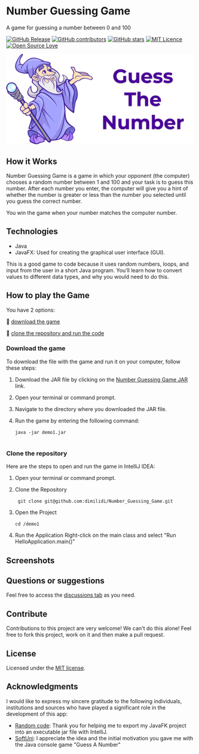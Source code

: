# Number Guessing Game 

A game for guessing a number between 0 and 100

[![GitHub Release](https://img.shields.io/github/release/thiagodnf/guess-the-number.svg)](https://github.com/dimilidi/Number_Guessing_Game/releases/latest)
[![GitHub contributors](https://img.shields.io/github/contributors/thiagodnf/guess-the-number.svg)](https://github.com/dimilidi/Number_Guessing_Game/graphs/contributors)
[![GitHub stars](https://img.shields.io/github/stars/thiagodnf/guess-the-number.svg)](https://github.com/dimilidi/Number_Guessing_Game)
[![MIT Licence](https://badges.frapsoft.com/os/mit/mit.svg?v=103)](https://opensource.org/licenses/mit-license.php)
[![Open Source Love](https://badges.frapsoft.com/os/v1/open-source.svg?v=103)](https://github.com/ellerbrock/open-source-badges/)

<img src="./src/main/resources/logo.png" width="500px">

## How it Works
 Number Guessing Game is a game in which your opponent (the computer) chooses a random number between 1 and 100 and your task is to guess this number. After each number you enter, the computer will give you a hint of whether the number is greater or less than the number you selected until you guess the correct number. 
 
 You win the game when your number matches the computer number.
 
## Technologies
- Java 
- JavaFX: Used for creating the graphical user interface (GUI).

This is a good game to code because it uses random numbers, loops, and input from the user in a short Java program. You’ll learn how to convert values to different data types, and why you would need to do this.

## How to play the Game
You have 2 options:

📌 [download the game](#download)

📌 [clone the repository and run the code](#clone_the_repository)


### Download the game
To download the file with the game and run it on your computer, follow these steps:

1. Download the JAR file by clicking on the [Number Guessing Game JAR](https://github.com/dimilidi/Number_Guessing_Game/releases) link.

2. Open your terminal or command prompt.

3. Navigate to the directory where you downloaded the JAR file.

4. Run the game by entering the following command:

   ```
   java -jar demo1.jar
   

### Clone the repository
 Here are the steps to open and run the game in IntelliJ IDEA:
1. Open your terminal or command prompt.

2. Clone the Repository
   ```
    git clone git@github.com:dimilidi/Number_Guessing_Game.git
   
3. Open the Project
   ```
   cd /demo1
4. Run the Application
   Right-click on the main class and select "Run HelloApplication.main()"

## Screenshots

## Questions or suggestions
Feel free to access the <a href="../../discussions">discussions tab</a> as you need.

## Contribute

Contributions to this project are very welcome! We can't do this alone! Feel free to fork this project, work on it and then make a pull request.

## License

Licensed under the [MIT license](LICENSE).

## Acknowledgments

I would like to express my sincere gratitude to the following individuals, institutions and sources who have played a significant role in the development of this app:
- [Random code](https://www.youtube.com/watch?v=F8ahBtXkQzU): Thank you for helping me to export my JavaFK project into an executable jar file with IntelliJ.
- [SoftUni](https://softuni.bg/): I appreciate the idea and the initial motivation you gave me with the Java console game "Guess A Number"


